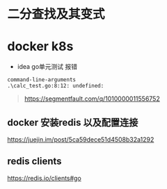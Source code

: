 # 二分查找及其变式 

# docker k8s


* idea go单元测试 报错

```
command-line-arguments
.\calc_test.go:8:12: undefined:
```
> https://segmentfault.com/q/1010000011556752


## docker 安装redis 以及配置连接
https://juejin.im/post/5ca59dece51d4508b32a1292


## redis clients

https://redis.io/clients#go
